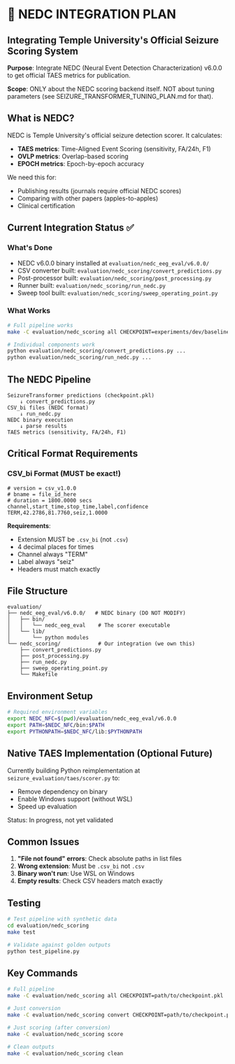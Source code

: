# 🔧 NEDC INTEGRATION PLAN
## Integrating Temple University's Official Seizure Scoring System

**Purpose**: Integrate NEDC (Neural Event Detection Characterization) v6.0.0 to get official TAES metrics for publication.

**Scope**: ONLY about the NEDC scoring backend itself. NOT about tuning parameters (see SEIZURE_TRANSFORMER_TUNING_PLAN.md for that).

## What is NEDC?

NEDC is Temple University's official seizure detection scorer. It calculates:
- **TAES metrics**: Time-Aligned Event Scoring (sensitivity, FA/24h, F1)
- **OVLP metrics**: Overlap-based scoring
- **EPOCH metrics**: Epoch-by-epoch accuracy

We need this for:
- Publishing results (journals require official NEDC scores)
- Comparing with other papers (apples-to-apples)
- Clinical certification

## Current Integration Status ✅

### What's Done
- NEDC v6.0.0 binary installed at `evaluation/nedc_eeg_eval/v6.0.0/`
- CSV converter built: `evaluation/nedc_scoring/convert_predictions.py`
- Post-processor built: `evaluation/nedc_scoring/post_processing.py`
- Runner built: `evaluation/nedc_scoring/run_nedc.py`
- Sweep tool built: `evaluation/nedc_scoring/sweep_operating_point.py`

### What Works
```bash
# Full pipeline works
make -C evaluation/nedc_scoring all CHECKPOINT=experiments/dev/baseline/checkpoint.pkl

# Individual components work
python evaluation/nedc_scoring/convert_predictions.py ...
python evaluation/nedc_scoring/run_nedc.py ...
```

## The NEDC Pipeline

```
SeizureTransformer predictions (checkpoint.pkl)
    ↓ convert_predictions.py
CSV_bi files (NEDC format)
    ↓ run_nedc.py
NEDC binary execution
    ↓ parse results
TAES metrics (sensitivity, FA/24h, F1)
```

## Critical Format Requirements

### CSV_bi Format (MUST be exact!)
```csv
# version = csv_v1.0.0
# bname = file_id_here
# duration = 1800.0000 secs
channel,start_time,stop_time,label,confidence
TERM,42.2786,81.7760,seiz,1.0000
```

**Requirements**:
- Extension MUST be `.csv_bi` (not `.csv`)
- 4 decimal places for times
- Channel always "TERM"
- Label always "seiz"
- Headers must match exactly

## File Structure

```
evaluation/
├── nedc_eeg_eval/v6.0.0/   # NEDC binary (DO NOT MODIFY)
│   ├── bin/
│   │   └── nedc_eeg_eval    # The scorer executable
│   └── lib/
│       └── python modules
└── nedc_scoring/            # Our integration (we own this)
    ├── convert_predictions.py
    ├── post_processing.py
    ├── run_nedc.py
    ├── sweep_operating_point.py
    └── Makefile
```

## Environment Setup

```bash
# Required environment variables
export NEDC_NFC=$(pwd)/evaluation/nedc_eeg_eval/v6.0.0
export PATH=$NEDC_NFC/bin:$PATH
export PYTHONPATH=$NEDC_NFC/lib:$PYTHONPATH
```

## Native TAES Implementation (Optional Future)

Currently building Python reimplementation at `seizure_evaluation/taes/scorer.py` to:
- Remove dependency on binary
- Enable Windows support (without WSL)
- Speed up evaluation

Status: In progress, not yet validated

## Common Issues

1. **"File not found" errors**: Check absolute paths in list files
2. **Wrong extension**: Must be `.csv_bi` not `.csv`
3. **Binary won't run**: Use WSL on Windows
4. **Empty results**: Check CSV headers match exactly

## Testing

```bash
# Test pipeline with synthetic data
cd evaluation/nedc_scoring
make test

# Validate against golden outputs
python test_pipeline.py
```

## Key Commands

```bash
# Full pipeline
make -C evaluation/nedc_scoring all CHECKPOINT=path/to/checkpoint.pkl

# Just conversion
make -C evaluation/nedc_scoring convert CHECKPOINT=path/to/checkpoint.pkl

# Just scoring (after conversion)
make -C evaluation/nedc_scoring score

# Clean outputs
make -C evaluation/nedc_scoring clean
```